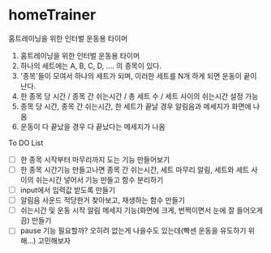 # homeTrainer
홈트레이닝을 위한 인터벌 운동용 타이머

1. 홈트레이닝을 위한 인터벌 운동용 타이머
2. 하나의 세트에는 A, B, C, D, .... 의 종목이 있다.
3. '종목'들이 모여서 하나의 세트가 되며, 이러한 세트를 N개 하게 되면 운동이 끝이 난다.
4. 한 종목 당 시간 / 종목 간 쉬는시간 / 총 세트 수 / 세트 사이의 쉬는시간 설정 가능
5. 종목 당 시간, 종목 간 쉬는시간, 한 세트가 끝날 경우 알림음과 메세지가 화면에 나옴
6. 운동이 다 끝났을 경우 다 끝났다는 메세지가 나옴

To DO List
- [ ] 한 종목 시작부터 마무리까지 도는 기능 만들어보기
- [ ] 한 종목 시간기능 만들고나면 종목 간 쉬는시간, 세트 마무리 알림, 세트와 세트 사이의 쉬는시간 넣어서 기능 만들고 함수 분리하기
- [ ] input에서 입력값 받도록 만들기
- [ ] 알림음 사운드 적당한거 찾아보고, 재생하는 함수 만들기
- [ ] 쉬는시간 및 운동 시작 알림 메세지 기능(화면에 크게, 번쩍이면서 눈에 잘 들어오게끔) 만들기
- [ ] pause 기능 필요할까? 오히려 없는게 나을수도 있는데(빡센 운동을 유도하기 위해...) 고민해보자
